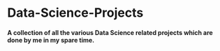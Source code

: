 # Data-Science-Projects

#### A collection of all the various Data Science related projects which are done by me in my spare time.
